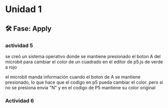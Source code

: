 # Unidad 1

## 🛠 Fase: Apply

### actividad 5
se creó un sistema operativo donde se mantiene presionado el boton A del microbit para cambiar el color de un cuadrado en el editor de p5.js de verde a rojo

el microbit manda información cuando el boton de A se mantiene presionado, lo que hace que el codigo en p5 pueda cambiar el color. pero si no se presiona envia "N" y en el codigo de P5 mantiene su color original

### Actividad 6
